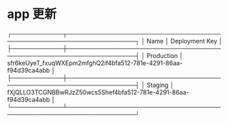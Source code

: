 # app 更新

┌────────────┬──────────────────────────────────────────────────────────────────┐
│ Name │ Deployment Key │
├────────────┼──────────────────────────────────────────────────────────────────┤
│ Production │ sfr6keUyeT_fxuqWXEpm2mfghQ2if4bfa512-781e-4291-86aa-f94d39ca4abb │
├────────────┼──────────────────────────────────────────────────────────────────┤
│ Staging │ fXjQLLO3TCGNBBwRJzZ50wcs5Shef4bfa512-781e-4291-86aa-f94d39ca4abb │
└────────────┴──────────────────────────────────────────────────────────────────┘

